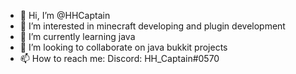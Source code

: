 - 👋 Hi, I’m @HHCaptain
- 👀 I’m interested in minecraft developing and plugin development
- 🌱 I’m currently learning java
- 💞️ I’m looking to collaborate on java bukkit projects
- 📫 How to reach me: Discord: HH_Captain#0570

<!---
HHCaptain/HHCaptain is a ✨ special ✨ repository because its `README.md` (this file) appears on your GitHub profile.
You can click the Preview link to take a look at your changes.
--->
